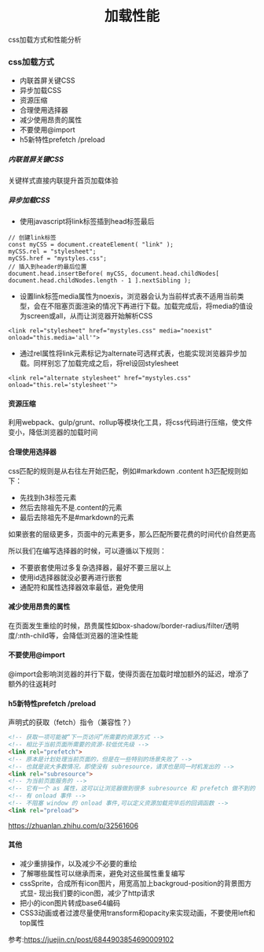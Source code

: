 # <center>**加载性能**</center>

<article align="left" padding="0 12px">

<style>
img[src*="#picwidth"]{
    width: 430px;
}
</style>

css加载方式和性能分析

### css加载方式

- 内联首屏关键CSS
- 异步加载CSS
- 资源压缩
- 合理使用选择器
- 减少使用昂贵的属性
- 不要使用@import
- h5新特性prefetch /preload

##### 内联首屏关键CSS
关键样式直接内联提升首页加载体验

##### 异步加载CSS
- 使用javascript将link标签插到head标签最后
```
// 创建link标签
const myCSS = document.createElement( "link" );
myCSS.rel = "stylesheet";
myCSS.href = "mystyles.css";
// 插入到header的最后位置
document.head.insertBefore( myCSS, document.head.childNodes[ document.head.childNodes.length - 1 ].nextSibling );
```
- 设置link标签media属性为noexis，浏览器会认为当前样式表不适用当前类型，会在不阻塞页面渲染的情况下再进行下载。加载完成后，将media的值设为screen或all，从而让浏览器开始解析CSS
```
<link rel="stylesheet" href="mystyles.css" media="noexist" onload="this.media='all'">
```
- 通过rel属性将link元素标记为alternate可选样式表，也能实现浏览器异步加载。同样别忘了加载完成之后，将rel设回stylesheet
```
<link rel="alternate stylesheet" href="mystyles.css" onload="this.rel='stylesheet'">
```
#### 资源压缩
利用webpack、gulp/grunt、rollup等模块化工具，将css代码进行压缩，使文件变小，降低浏览器的加载时间
#### 合理使用选择器
css匹配的规则是从右往左开始匹配，例如#markdown .content h3匹配规则如下：
- 先找到h3标签元素
- 然后去除祖先不是.content的元素
- 最后去除祖先不是#markdown的元素

如果嵌套的层级更多，页面中的元素更多，那么匹配所要花费的时间代价自然更高

所以我们在编写选择器的时候，可以遵循以下规则：
- 不要嵌套使用过多复杂选择器，最好不要三层以上
- 使用id选择器就没必要再进行嵌套
- 通配符和属性选择器效率最低，避免使用

#### 减少使用昂贵的属性
在页面发生重绘的时候，昂贵属性如box-shadow/border-radius/filter/透明度/:nth-child等，会降低浏览器的渲染性能
#### 不要使用@import
@import会影响浏览器的并行下载，使得页面在加载时增加额外的延迟，增添了额外的往返耗时
#### h5新特性prefetch /preload
声明式的获取（fetch）指令（兼容性？）
```html
<!-- 获取一项可能被“下一页访问”所需要的资源方式 -->
<!-- 相比于当前页面所需要的资源-较低优先级 -->
<link rel="prefetch"> 
<!-- 原本是计划处理当前页面的，但是在一些特别的场景失败了 -->
<!-- 也就是说大多数情况，即使没有 subresource，请求也是同一时机发出的 -->
<link rel="subresource"> 
<!-- 为当前页面服务的 -->
<!-- 它有一个 as 属性，这可以让浏览器做到很多 subresource 和 prefetch 做不到的事情 -->
<!-- 有 onload 事件 -->
<!-- 不阻塞 window 的 onload 事件,可以定义资源加载完毕后的回调函数 -->
<link rel="preload"> 
```
https://zhuanlan.zhihu.com/p/32561606
#### 其他
- 减少重排操作，以及减少不必要的重绘
- 了解哪些属性可以继承而来，避免对这些属性重复编写
- cssSprite，合成所有icon图片，用宽高加上backgroud-position的背景图方式显- 现出我们要的icon图，减少了http请求
- 把小的icon图片转成base64编码
- CSS3动画或者过渡尽量使用transform和opacity来实现动画，不要使用left和top属性

参考:https://juejin.cn/post/6844903854690009102
</article>